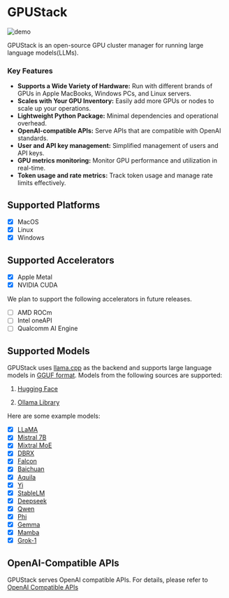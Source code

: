 # GPUStack

![demo](assets/gpustack-demo.gif)

GPUStack is an open-source GPU cluster manager for running large language models(LLMs).

### Key Features

- **Supports a Wide Variety of Hardware:** Run with different brands of GPUs in Apple MacBooks, Windows PCs, and Linux servers.
- **Scales with Your GPU Inventory:** Easily add more GPUs or nodes to scale up your operations.
- **Lightweight Python Package:** Minimal dependencies and operational overhead.
- **OpenAI-compatible APIs:** Serve APIs that are compatible with OpenAI standards.
- **User and API key management:** Simplified management of users and API keys.
- **GPU metrics monitoring:** Monitor GPU performance and utilization in real-time.
- **Token usage and rate metrics:** Track token usage and manage rate limits effectively.

## Supported Platforms

- [x] MacOS
- [x] Linux
- [x] Windows

## Supported Accelerators

- [x] Apple Metal
- [x] NVIDIA CUDA

We plan to support the following accelerators in future releases.

- [ ] AMD ROCm
- [ ] Intel oneAPI
- [ ] Qualcomm AI Engine

## Supported Models

GPUStack uses [llama.cpp](https://github.com/ggerganov/llama.cpp) as the backend and supports large language models in [GGUF format](https://github.com/ggerganov/ggml/blob/master/docs/gguf.md). Models from the following sources are supported:

1. [Hugging Face](https://huggingface.co/)

2. [Ollama Library](https://ollama.com/library)

Here are some example models:

- [x] [LLaMA](https://huggingface.co/meta-llama)
- [x] [Mistral 7B](https://huggingface.co/mistralai/Mistral-7B-v0.1)
- [x] [Mixtral MoE](https://huggingface.co/models?search=mistral-ai/Mixtral)
- [x] [DBRX](https://huggingface.co/databricks/dbrx-instruct)
- [x] [Falcon](https://huggingface.co/models?search=tiiuae/falcon)
- [x] [Baichuan](https://huggingface.co/models?search=baichuan-inc/Baichuan)
- [x] [Aquila](https://huggingface.co/models?search=BAAI/Aquila)
- [x] [Yi](https://huggingface.co/models?search=01-ai/Yi)
- [x] [StableLM](https://huggingface.co/stabilityai)
- [x] [Deepseek](https://huggingface.co/models?search=deepseek-ai/deepseek)
- [x] [Qwen](https://huggingface.co/models?search=Qwen/Qwen)
- [x] [Phi](https://huggingface.co/models?search=microsoft/phi)
- [x] [Gemma](https://huggingface.co/models?search=google/gemma)
- [x] [Mamba](https://huggingface.co/models?search=state-spaces/mamba)
- [x] [Grok-1](https://huggingface.co/xai-org/grok-1)

## OpenAI-Compatible APIs

GPUStack serves OpenAI compatible APIs. For details, please refer to [OpenAI Compatible APIs](./user-guide/openai-compatible-apis.md)
